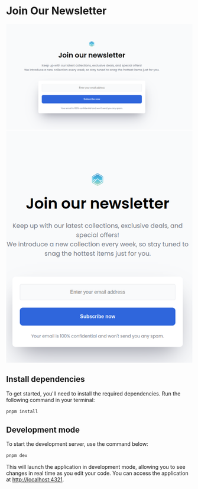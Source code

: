 # Join Our Newsletter

![Newsletter full screen](doc/images/1280.png)
![Newsletter](doc/images/640.png)

## Install dependencies

To get started, you'll need to install the required dependencies. Run the following command in your terminal:

```sh
pnpm install
```

## Development mode

To start the development server, use the command below:

```sh
pnpm dev
```

This will launch the application in development mode, allowing you to see changes in real time as you edit your code. You can access the application at [http://localhost:4321](http://localhost:4321).

